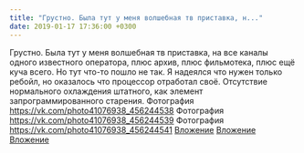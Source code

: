 ```yaml
---
title: "Грустно. Была тут у меня волшебная тв приставка, н..."
date: 2019-01-17 17:36:00 +0300
---
```


Грустно. Была тут у меня волшебная тв приставка, на все каналы одного известного оператора, плюс архив, плюс фильмотека, плюс ещё куча всего. Но тут что-то пошло не так. Я надеялся что нужен только ребойл, но оказалось что процессор отработал своё. Отсутствие нормального охлаждения штатного, как элемент запрограммированного старения.
Фотография
<a class="vk-attach" href="https://vk.com/photo41076938_456244538">https://vk.com/photo41076938_456244538</a>
Фотография
<a class="vk-attach" href="https://vk.com/photo41076938_456244539">https://vk.com/photo41076938_456244539</a>
Фотография
<a class="vk-attach" href="https://vk.com/photo41076938_456244541">https://vk.com/photo41076938_456244541</a>
<a class="vk-attach" href="https://vk.com/photo41076938_456244538">Вложение</a>
<a class="vk-attach" href="https://vk.com/photo41076938_456244539">Вложение</a>
<a class="vk-attach" href="https://vk.com/photo41076938_456244541">Вложение</a>
